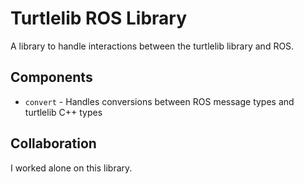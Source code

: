 # Turtlelib ROS Library
A library to handle interactions between the turtlelib library and ROS.

## Components
- `convert` - Handles conversions between ROS message types and turtlelib C++ types

## Collaboration
I worked alone on this library.